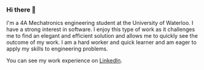 ### Hi there 👋

I'm a 4A Mechatronics engineering student at the University of Waterloo. I have a strong interest in software. I enjoy this type of work as it challenges me to find an elegant and efficient solution and allows me to quickly see the outcome of my work. I am a hard worker and quick learner and am eager to apply my skills to engineering problems.

You can see my work experience on [LinkedIn](https://www.linkedin.com/in/charlierfisher/).

<!--
**charliefisher/charliefisher** is a ✨ _special_ ✨ repository because its `README.md` (this file) appears on your GitHub profile.

Here are some ideas to get you started:

- 🔭 I’m currently working on ...
- 🌱 I’m currently learning ...
- 👯 I’m looking to collaborate on ...
- 🤔 I’m looking for help with ...
- 💬 Ask me about ...
- 📫 How to reach me: ...
- 😄 Pronouns: ...
- ⚡ Fun fact: ...
-->
